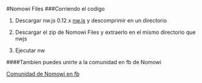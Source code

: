 #Nomowi Files
###Corriendo el codigo

1. Descargar nw.js 0.12.x
[nw.js](https://github.com/nwjs/nw.js "nwjs / nw.js")
y descomprimir en un directorio

2. Descargar el zip de Nomowi Files y extraerlo en el mismo directorio que nwjs

3. Ejecutar nw


####Tambien puedes unirte a la comunidad en fb de Nomowi

[Comunidad de Nomowi en fb](https://www.facebook.com/groups/nomowi/ "Nomowi")